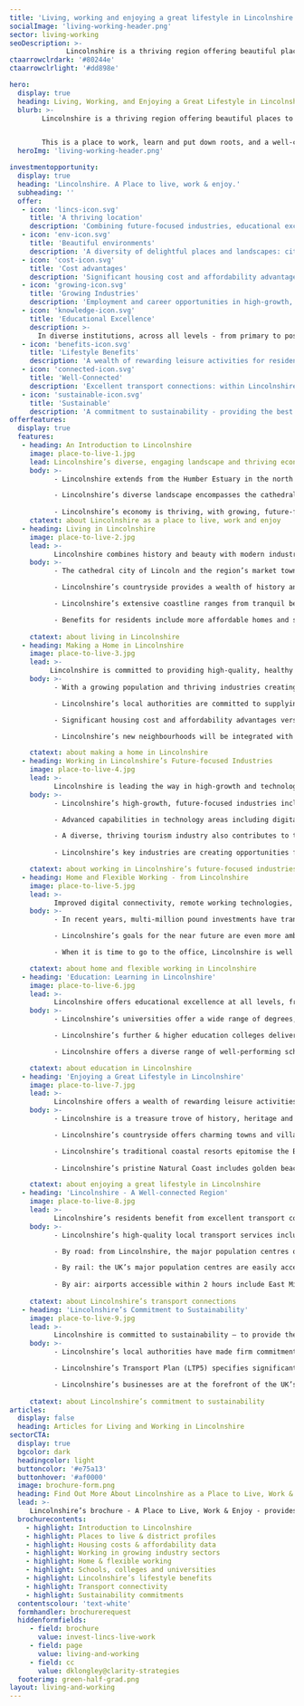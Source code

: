 ```yaml
---
title: 'Living, working and enjoying a great lifestyle in Lincolnshire'
socialImage: 'living-working-header.png'
sector: living-working
seoDescription: >-
              Lincolnshire is a thriving region offering beautiful places to live; a superb quality of life; jobs in growing, future-focused industries; and high-performing schools, colleges and universities.
ctaarrowclrdark: '#80244e'             
ctaarrowclrlight: '#dd898e'             

hero:
  display: true
  heading: Living, Working, and Enjoying a Great Lifestyle in Lincolnshire
  blurb: >-
        Lincolnshire is a thriving region offering beautiful places to live; a superb quality of life; jobs in growing, future-focused industries; and high-performing schools, colleges and universities.


        This is a place to work, learn and put down roots, and a well-connected base for commuters and entrepreneurs. It’s sustainable and affordable but also dynamic, and it might just be the place for you and your family to make home.
  heroImg: 'living-working-header.png'

investmentopportunity:
  display: true
  heading: 'Lincolnshire. A Place to live, work & enjoy.'
  subheading: ''
  offer:
   - icon: 'lincs-icon.svg'
     title: 'A thriving location'
     description: 'Combining future-focused industries, educational excellence and a rewarding lifestyle.' 
   - icon: 'env-icon.svg'
     title: 'Beautiful environments'
     description: 'A diversity of delightful places and landscapes: city, towns, countryside and coast. '
   - icon: 'cost-icon.svg'
     title: 'Cost advantages'
     description: 'Significant housing cost and affordability advantages versus the averages for England.'           
   - icon: 'growing-icon.svg'
     title: 'Growing Industries'
     description: 'Employment and career opportunities in high-growth, future-focused industries.'
   - icon: 'knowledge-icon.svg'
     title: 'Educational Excellence'
     description: >-
       In diverse institutions, across all levels - from primary to postgraduate.
   - icon: 'benefits-icon.svg'
     title: 'Lifestyle Benefits'
     description: 'A wealth of rewarding leisure activities for residents of all ages.'
   - icon: 'connected-icon.svg'
     title: 'Well-Connected'
     description: 'Excellent transport connections: within Lincolnshire, nationally, and internationally.'    
   - icon: 'sustainable-icon.svg'
     title: 'Sustainable'
     description: 'A commitment to sustainability - providing the best possible environment for residents.'              
offerfeatures:
  display: true
  features:
   - heading: An Introduction to Lincolnshire
     image: place-to-live-1.jpg
     lead: Lincolnshire’s diverse, engaging landscape and thriving economy make it a wonderful place to live and work, and a region full of opportunity.
     body: >-
           - Lincolnshire extends from the Humber Estuary in the north to the Fens in the south, and from the North Sea coast in the east to the fringes of the East Midlands and South Yorkshire conurbations to the west.

           - Lincolnshire’s diverse landscape encompasses the cathedral city of Lincoln; historic market towns; the rolling hills of the Wolds and the atmospheric Fens flatlands; and a coastline characterised by both vast natural spaces and popular seaside resorts.
            
           - Lincolnshire’s economy is thriving, with growing, future-focused industries creating rewarding employment and career opportunities.
     ctatext: about Lincolnshire as a place to live, work and enjoy 
   - heading: Living in Lincolnshire
     image: place-to-live-2.jpg
     lead: >-
           Lincolnshire combines history and beauty with modern industries and connectivity. The region’s diverse places to live offer one thing in common: the opportunity to enjoy a superb lifestyle.
     body: >-
           - The cathedral city of Lincoln and the region’s market towns offer delightful surroundings and high-quality amenities.

           - Lincolnshire’s countryside provides a wealth of history and idyllic settings for active pastimes including walking and cycling.

           - Lincolnshire’s extensive coastline ranges from tranquil beaches and nature reserves to vibrant seaside resorts – in demand as desirable places to live as well as visit.

           - Benefits for residents include more affordable homes and services; space for relaxation and enjoyment; and a pleasant climate with some of the UK’s lowest levels of rainfall.
 
     ctatext: about living in Lincolnshire                    
   - heading: Making a Home in Lincolnshire
     image: place-to-live-3.jpg
     lead: >-
          Lincolnshire is committed to providing high-quality, healthy and sustainable housing and communities. Residents also benefit from significant housing cost and affordability advantages versus national  averages.
     body: >-
           - With a growing population and thriving industries creating new jobs, Lincolnshire has plans for new communities and 100,000 new homes by 2031.

           - Lincolnshire’s local authorities are committed to supplying housing that is attractive, affordable and sustainable, contributing to an excellent quality of life.

           - Significant housing cost and affordability advantages versus the averages for England further add to Lincolnshire’s appeal as a place to live.

           - Lincolnshire’s new neighbourhoods will be integrated with existing communities and embrace best practice in sustainability. Benefits for residents will include easier access to places of work and study, and the opportunity to live more active, healthier lives.

     ctatext: about making a home in Lincolnshire
   - heading: Working in Lincolnshire’s Future-focused Industries
     image: place-to-live-4.jpg
     lead: >-
           Lincolnshire is leading the way in high-growth and technology-driven industries of the future, creating employment and career opportunities for the people who live here.
     body: >-
           - Lincolnshire’s high-growth, future-focused industries include Advanced Engineering & Manufacturing, Agrifood, Defence & Security, Logistics, Low Carbon Energy & Industry, and the Visitor Economy.

           - Advanced capabilities in technology areas including digitalisation, automation and carbon reduction cut across these industry strengths.

           - A diverse, thriving tourism industry also contributes to the region’s economic prosperity.
           
           - Lincolnshire’s key industries are creating opportunities for skilled, well-paid employment; career development; and entrepreneurs in a dynamic business environment.

     ctatext: about working in Lincolnshire’s future-focused industries
   - heading: Home and Flexible Working - from Lincolnshire
     image: place-to-live-5.jpg
     lead: >-
           Improved digital connectivity, remote working technologies, and more flexible employers have transformed the way we work. Lincolnshire has always been a desirable place to live, but now, for more people than ever, it’s a viable option too.
     body: >-
           - In recent years, multi-million pound investments have transformed Lincolnshire’s digital connectivity - 95% of premises now have access to superfast broadband.

           - Lincolnshire’s goals for the near future are even more ambitious: ultrafast broadband for all and gigabit-capable broadband access that surpasses UK Government targets.

           - When it is time to go to the office, Lincolnshire is well connected by road and rail. The business centres of the East Midlands and Yorkshire are easily accessible. From the south of the region, London can be reached by train in just over one hour.

     ctatext: about home and flexible working in Lincolnshire
   - heading: 'Education: Learning in Lincolnshire'
     image: place-to-live-6.jpg
     lead: >-
           Lincolnshire offers educational excellence at all levels, from primary to postgraduate, in state or independent institutions, with an academic or vocational focus.
     body: >-
           - Lincolnshire’s universities offer a wide range of degrees, including subjects aligned with the region’s high-growth industries and technology specialisations. In 2020, the University of Lincoln achieved an overall ranking of 17th out of 121 UK universities.

           - Lincolnshire’s further & higher education colleges deliver an extensive range of courses, qualifications and apprenticeships from Level 1 through to postgraduate studies, with specialist centres supporting careers in the region’s high-growth industries.

           - Lincolnshire offers a diverse range of well-performing schools, including state schools, grammar schools (selective, non-fee paying) and independent (private) schools.

     ctatext: about education in Lincolnshire
   - heading: 'Enjoying a Great Lifestyle in Lincolnshire'
     image: place-to-live-7.jpg
     lead: >-
           Lincolnshire offers a wealth of rewarding leisure activities for residents of all ages, including historic attractions, family attractions, countryside, seaside and natural coast.
     body: >-
           - Lincolnshire is a treasure trove of history, heritage and architecture, including Lincoln Cathedral, stately homes, Roman ruins, and the International Bomber Command Centre.

           - Lincolnshire’s countryside offers charming towns and villages; attractions including wildlife parks, zoos and aquariums; and healthy pursuits including walking and cycling. 

           - Lincolnshire’s traditional coastal resorts epitomise the British seaside, with wide sandy beaches, family attractions, fish and chips, donkey rides and healthy leisure pursuits.
           
           - Lincolnshire’s pristine Natural Coast includes golden beaches, sand dunes and teeming natural habitats - ideal for walking, cycling, birdwatching and seal spotting.

     ctatext: about enjoying a great lifestyle in Lincolnshire
   - heading: 'Lincolnshire - A Well-connected Region'
     image: place-to-live-8.jpg
     lead: >-
           Lincolnshire’s residents benefit from excellent transport connections – locally, regionally, nationally and internationally, and via multiple modes of transport.
     body: >-
           - Lincolnshire’s high-quality local transport services include on-demand buses, an excellent rail network, and investments in cycle networks and walkable neighbourhoods.

           - By road: from Lincolnshire, the major population centres of the Midlands and North of England can be reached within 2 1⁄2 hours, and London within 2 3⁄4 hours.  

           - By rail: the UK’s major population centres are easily accessible. London can be reached within 2 hours from Lincoln and in just over 1 hour from Grantham.
           
           - By air: airports accessible within 2 hours include East Midlands, Birmingham and Leeds-Bradford. Within Lincolnshire, Humberside Airport’s Amsterdam Schiphol hub-feeder service enables access to hundreds of global destinations. 
           
     ctatext: about Lincolnshire’s transport connections
   - heading: 'Lincolnshire’s Commitment to Sustainability'
     image: place-to-live-9.jpg
     lead: >-
           Lincolnshire is committed to sustainability – to provide the best possible environment for residents, build thriving low carbon industries, and support the UK’s Net Zero goals.
     body: >-
           - Lincolnshire’s local authorities have made firm commitments to sustainability, in key areas including waste reduction, energy efficiency, and encouraging low carbon and active forms of transport.

           - Lincolnshire’s Transport Plan (LTP5) specifies significant investments to improve cycle and walking routes, provide extra rail services to London, develop additional electric vehicle infrastructure, and improve local bus services. 

           - Lincolnshire’s businesses are at the forefront of the UK’s transition to Net Zero, through world-leading initiatives encompassing low carbon energy, industrial decarbonisation, innovative recycling technologies, and a more sustainable agrifood sector.
                     
     ctatext: about Lincolnshire’s commitment to sustainability
articles:
  display: false
  heading: Articles for Living and Working in Lincolnshire
sectorCTA:
  display: true
  bgcolor: dark
  headingcolor: light
  buttoncolor: '#e75a13'
  buttonhover: '#af0000'
  image: brochure-form.png
  heading: Find Out More About Lincolnshire as a Place to Live, Work & Enjoy Life
  lead: >-
     Lincolnshire’s brochure - A Place to Live, Work & Enjoy - provides essential information for individuals and families considering relocating to Lincolnshire:                                       
  brochurecontents:
    - highlight: Introduction to Lincolnshire
    - highlight: Places to live & district profiles
    - highlight: Housing costs & affordability data
    - highlight: Working in growing industry sectors
    - highlight: Home & flexible working
    - highlight: Schools, colleges and universities
    - highlight: Lincolnshire’s lifestyle benefits
    - highlight: Transport connectivity
    - highlight: Sustainability commitments
  contentscolour: 'text-white'
  formhandler: brochurerequest
  hiddenformfields:
     - field: brochure
       value: invest-lincs-live-work
     - field: page
       value: living-and-working
     - field: cc
       value: dklongley@clarity-strategies  
  footerimg: green-half-grad.png 
layout: living-and-working
---
```


